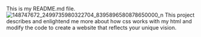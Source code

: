 This is my README.md file.
![148747672_2499735980322704_8395896580878650000_n](https://github.com/Chikwado626/alx_html_css/assets/170823953/a32adc66-dbb6-4f9e-b4e9-6414c690809e)
This project describes and enlightend me more about how css works with my html  and modify the code to create a website that reflects your unique vision.
